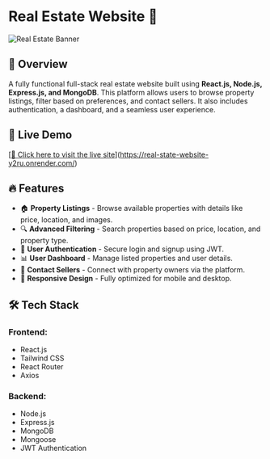  # Real Estate Website 🏡

![Real Estate Banner](https://via.placeholder.com/1200x400.png?text=Real+Estate+Website)

## 📌 Overview
A fully functional full-stack real estate website built using **React.js, Node.js, Express.js, and MongoDB**. This platform allows users to browse property listings, filter based on preferences, and contact sellers. It also includes authentication, a dashboard, and a seamless user experience.

## 🚀 Live Demo
[[🔗 Click  here to visit the live site](#)](https://real-state-website-y2ru.onrender.com/)

## 🔥 Features
- 🏠 **Property Listings** - Browse available properties with details like price, location, and images.
- 🔍 **Advanced Filtering** - Search properties based on price, location, and property type.
- 👤 **User Authentication** - Secure login and signup using JWT.
- 📊 **User Dashboard** - Manage listed properties and user details.
- 📩 **Contact Sellers** - Connect with property owners via the platform.
- 📱 **Responsive Design** - Fully optimized for mobile and desktop.

## 🛠 Tech Stack
### **Frontend:**
- React.js
- Tailwind CSS
- React Router
- Axios

### **Backend:**
- Node.js
- Express.js
- MongoDB
- Mongoose
- JWT Authentication


